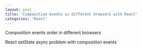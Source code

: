 ```yaml
---
layout: post
title: 'Composition events in different browsers with React'
categories: 'React'
---
```


Composition events order in different browsers

React setState async problem with composition events
